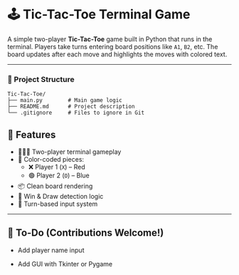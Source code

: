 # 🕹️ Tic-Tac-Toe Terminal Game

A simple two-player **Tic-Tac-Toe** game built in Python that runs in the terminal. Players take turns entering board positions like `A1`, `B2`, etc. The board updates after each move and highlights the moves with colored text.

---

### 📂 Project Structure

```
Tic-Tac-Toe/
├── main.py        # Main game logic
├── README.md      # Project description
└── .gitignore     # Files to ignore in Git
```

## 🚀 Features

- 🧑‍🤝‍🧑 Two-player terminal gameplay
- 🎨 Color-coded pieces:
  - ❌ Player 1 (`X`) – Red
  - 🟢 Player 2 (`O`) – Blue
- 📦 Clean board rendering
- 🧠 Win & Draw detection logic
- 🔁 Turn-based input system

---

## 📌 To-Do (Contributions Welcome!)
 - Add player name input
   
 - Add GUI with Tkinter or Pygame
